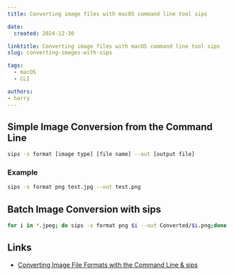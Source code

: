 ```yaml
---
title: Converting image files with macOS command line tool sips

date:
  created: 2024-12-30

linktitle: Converting image files with macOS command line tool sips
slug: converting-images-with-sips

tags:
  - macOS
  - CLI

authors:
- harry
---
```

## Simple Image Conversion from the Command Line

```sh
sips -s format [image type] [file name] --out [output file]
```

<!-- more -->

### Example

```sh
sips -s format png test.jpg --out test.png
```

## Batch Image Conversion with sips

```sh
for i in *.jpeg; do sips -s format png $i --out Converted/$i.png;done
```

## Links

* [Converting Image File Formats with the Command Line & sips](https://osxdaily.com/2013/01/11/converting-image-file-formats-with-the-command-line-sips/)
